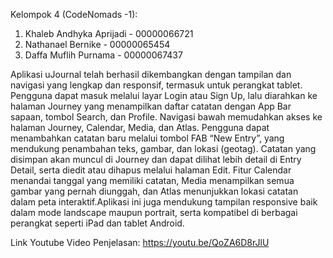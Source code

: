 Kelompok 4 (CodeNomads -1):
1. Khaleb Andhyka Aprijadi - 00000066721
2. Nathanael Bernike - 00000065454 
3. Daffa Muflih Purnama - 00000067437

Aplikasi uJournal telah berhasil dikembangkan dengan tampilan dan navigasi yang lengkap dan responsif, termasuk untuk perangkat tablet. Pengguna dapat masuk melalui layar Login atau Sign Up, lalu diarahkan ke halaman Journey yang menampilkan daftar catatan dengan App Bar sapaan, tombol Search, dan Profile. Navigasi bawah memudahkan akses ke halaman Journey, Calendar, Media, dan Atlas. Pengguna dapat menambahkan catatan baru melalui tombol FAB “New Entry”, yang mendukung penambahan teks, gambar, dan lokasi (geotag). Catatan yang disimpan akan muncul di Journey dan dapat dilihat lebih detail di Entry Detail, serta diedit atau dihapus melalui halaman Edit. Fitur Calendar menandai tanggal yang memiliki catatan, Media menampilkan semua gambar yang pernah diunggah, dan Atlas menunjukkan lokasi catatan dalam peta interaktif.Aplikasi ini juga mendukung tampilan responsive baik dalam mode landscape maupun portrait, serta kompatibel di berbagai perangkat seperti iPad dan tablet Android.

Link Youtube Video Penjelasan: https://youtu.be/QoZA6D8rJlU
